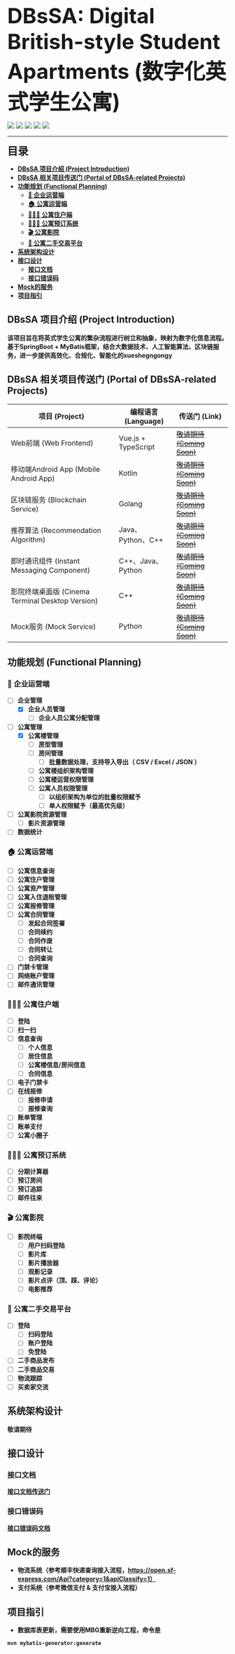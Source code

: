<font size="10"><strong>DBsSA: Digital British-style Student Apartments (数字化英式学生公寓)</strong></font>

![](https://img.shields.io/badge/language-Java-orange.svg)
![](https://img.shields.io/badge/backend_frame-Spring_Boot-6db33f.svg)
![](https://img.shields.io/badge/ORM-MyBatis-red.svg)
![](https://img.shields.io/badge/deploy-Docker-blue.svg)
![](https://img.shields.io/badge/license-Apache_2.0-green.svg)

---

<font size="5"><strong>目录<strong></font>

- [DBsSA 项目介绍 (Project Introduction)](#dbssa-项目介绍-project-introduction)
- [DBsSA 相关项目传送门 (Portal of DBsSA-related Projects)](#dbssa-相关项目传送门-portal-of-dbssa-related-projects)
- [功能规划 (Functional Planning)](#功能规划-functional-planning)
  - [🏢 企业运营端](#-企业运营端)
  - [🏠 公寓运营端](#-公寓运营端)
  - [👨🏻‍🎓 公寓住户端](#-公寓住户端)
  - [🧑🏻‍💻 公寓预订系统](#-公寓预订系统)
  - [🎬 公寓影院](#-公寓影院)
  - [🏬 公寓二手交易平台](#-公寓二手交易平台)
- [系统架构设计](#系统架构设计)
- [接口设计](#接口设计)
  - [接口文档](#接口文档)
  - [接口错误码](#接口错误码)
- [Mock的服务](#mock的服务)
- [项目指引](#项目指引)

## DBsSA 项目介绍 (Project Introduction)

该项目旨在将英式学生公寓的繁杂流程进行树立和抽象，映射为数字化信息流程。基于SpringBoot + MyBatis框架，结合大数据技术、人工智能算法、区块链服务，进一步提供高效化、合规化、智能化的xueshegngongy

## DBsSA 相关项目传送门 (Portal of DBsSA-related Projects)

| 项目 (Project) | 编程语言 (Language) | 传送门 (Link) |
| --- | --- | --- |
| Web前端 (Web Frontend) | Vue.js + TypeScript | [~~敬请期待 (Coming Soon)~~]() |
| 移动端Android App (Mobile Android App) | Kotlin | [~~敬请期待 (Coming Soon)~~]() |
| 区块链服务 (Blockchain Service) | Golang | [~~敬请期待 (Coming Soon)~~]() |
| 推荐算法 (Recommendation Algorithm) | Java、Python、C++ | [~~敬请期待 (Coming Soon)~~]() |
| 即时通讯组件 (Instant Messaging Component) | C++、Java、Python | [~~敬请期待 (Coming Soon)~~]() |
| 影院终端桌面版 (Cinema Terminal Desktop Version) | C++ | [~~敬请期待 (Coming Soon)~~]() |
| Mock服务 (Mock Service) | Python | [~~敬请期待 (Coming Soon)~~]() |

## 功能规划 (Functional Planning)

### 🏢 企业运营端

- [ ] 企业管理
    - [x] 企业人员管理
        - [ ] 企业人员公寓分配管理
- [ ] 公寓管理
    - [x] 公寓楼管理
        - [ ] 房型管理
        - [ ] 房间管理
            - [ ] 批量数据处理，支持导入导出（ CSV / Excel / JSON ）
        - [ ] 公寓楼组织架构管理
        - [ ] 公寓楼运营权限管理
        - [ ] 公寓人员权限管理
            - [ ] 以组织架构为单位的批量权限赋予
            - [ ] 单人权限赋予（最高优先级）
- [ ] 公寓影院资源管理
    - [ ] 影片资源管理
- [ ] 数据统计

### 🏠 公寓运营端

- [ ] 公寓信息查询
- [ ] 公寓住户管理
- [ ] 公寓资产管理
- [ ] 公寓入住退租管理
- [ ] 公寓报修管理
- [ ] 公寓合同管理
    - [ ] 发起合同签署
    - [ ] 合同续约
    - [ ] 合同作废
    - [ ] 合同转让
    - [ ] 合同查询
- [ ] 门禁卡管理
- [ ] 网络账户管理
- [ ] 邮件通讯管理

### 👨🏻‍🎓 公寓住户端

- [ ] 登陆
- [ ] 扫一扫
- [ ] 信息查询
    - [ ] 个人信息
    - [ ] 居住信息
    - [ ] 公寓楼信息/房间信息
    - [ ] 合同信息
- [ ] 电子门禁卡
- [ ] 在线报修
    - [ ] 报修申请
    - [ ] 报修查询
- [ ] 账单管理
- [ ] 账单支付
- [ ] 公寓小圈子

### 🧑🏻‍💻 公寓预订系统

- [ ] 分期计算器
- [ ] 预订房间
- [ ] 预订追踪
- [ ] 邮件往来

### 🎬 公寓影院

- [ ] 影院终端
    - [ ] 用户扫码登陆
    - [ ] 影片库
    - [ ] 影片播放器
    - [ ] 观影记录
    - [ ] 影片点评（顶、踩、评论）
    - [ ] 电影推荐

### 🏬 公寓二手交易平台

- [ ] 登陆
    - [ ] 扫码登陆
    - [ ] 账户登陆
    - [ ] 免登陆
- [ ] 二手商品发布
- [ ] 二手商品交易
- [ ] 物流跟踪
- [ ] 买卖家交流

## 系统架构设计

敬请期待

## 接口设计

### 接口文档

[接口文档传送门](docs/api/README.md)

### 接口错误码

[接口错误码文档](docs/api_error_code/README.md)

## Mock的服务

* 物流系统（参考顺丰快递查询接入流程，https://open.sf-express.com/Api?category=1&apiClassify=1）
* 支付系统（参考微信支付 & 支付宝接入流程）

## 项目指引

* 数据库表更新，需要使用MBG重新逆向工程，命令是

```bash
mvn mybatis-generator:generate
```